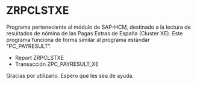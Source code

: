 # ZRPCLSTXE

Programa perteneciente al módulo de SAP-HCM, destinado a la lectura de resultados de nómina de las Pagas Extras de España (Cluster XE).
Este programa funciona de forma similar al programa estándar "PC_PAYRESULT".
- Report ZRPCLSTXE
- Transacción ZPC_PAYRESULT_XE

Gracias por utilizarlo. Espero que les sea de ayuda.
